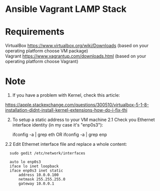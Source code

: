 # Ansible Vagrant LAMP Stack
# Requirements

VirtualBox https://www.virtualbox.org/wiki/Downloads (based on your operating platform choose VM package) <br>
Vagrant https://www.vagrantup.com/downloads.html (based on your operating platform choose Vagrant)





# Note
1. If you have a problem with Kernel, check this article:

https://apple.stackexchange.com/questions/300510/virtualbox-5-1-8-installation-didnt-install-kernel-extensions-how-do-i-fix-thi

2. To setup a static address to your VM machine
  2.1 Check you Ethernet interface identity (in my case it's "enp0s3"): 
      
      ifconfig -a | grep eth OR 
      ifconfig -a | grep enp

  2.2 Edit Ethernet interface file and replace a whole content: 
      
      sudo gedit /etc/network/interfaces

      auto lo enp0s3
      iface lo inet loopback
      iface enp0s3 inet static
          address 10.0.0.100
          netmask 255.255.255.0
          gateway 10.0.0.1

